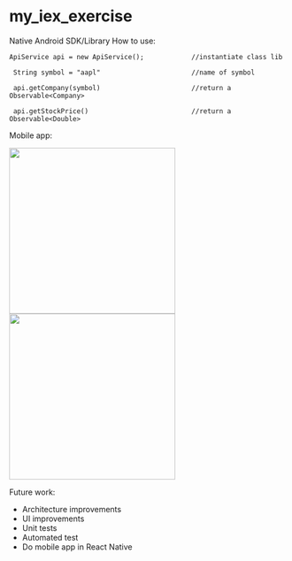 # my_iex_exercise

Native Android SDK/Library
How to use: 

   ```ApiService api = new ApiService();            //instantiate class lib```
    
   ``` String symbol = "aapl"                       //name of symbol```
   
   ``` api.getCompany(symbol)                       //return a Observable<Company>```
   
   ``` api.getStockPrice()                          //return a Observable<Double>```
   
   
   Mobile app:
   

  <img src="https://github.com/aleixonunes/my_iex_exercise/blob/IEX_Api_Exercise/Screenshot_20181122-212205_My%20Iex%20Exercise.jpg?raw=true" width="300">

<img src="https://github.com/aleixonunes/my_iex_exercise/blob/IEX_Api_Exercise/Screenshot_20181122-212234_My%20Iex%20Exercise.jpg?raw=true" width="300">


   Future work:
  - Architecture improvements 
  - UI improvements
  - Unit tests
  - Automated test
  - Do mobile app in React Native

   
